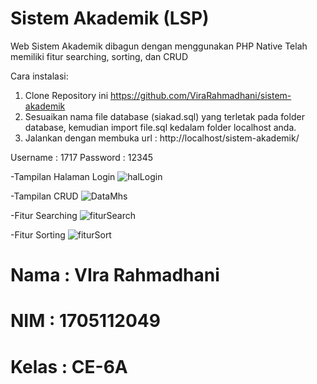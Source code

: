 # Sistem Akademik (LSP)

Web Sistem Akademik dibagun dengan menggunakan PHP Native
Telah memiliki fitur searching, sorting, dan CRUD

Cara instalasi:
1. Clone Repository ini https://github.com/ViraRahmadhani/sistem-akademik
2. Sesuaikan nama file database (siakad.sql) yang terletak pada folder database, kemudian import file.sql kedalam folder localhost anda.
3. Jalankan dengan membuka url : http://localhost/sistem-akademik/

Username : 1717 Password : 12345

-Tampilan Halaman Login
![halLogin](https://user-images.githubusercontent.com/73127851/96531708-6f8f2f00-12b4-11eb-8ba1-bafc1519154f.PNG)

-Tampilan CRUD
![DataMhs](https://user-images.githubusercontent.com/73127851/96531572-2b9c2a00-12b4-11eb-940a-83690a5ac06b.PNG)

-Fitur Searching
![fiturSearch](https://user-images.githubusercontent.com/73127851/96531613-3fe02700-12b4-11eb-88e2-44395060bda5.PNG)

-Fitur Sorting
![fiturSort](https://user-images.githubusercontent.com/73127851/96531645-52f2f700-12b4-11eb-9a0b-fd7bd19c8116.PNG)

# Nama  : VIra Rahmadhani
# NIM   : 1705112049
# Kelas : CE-6A
